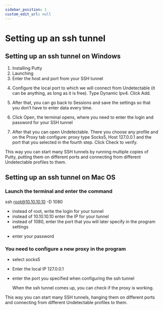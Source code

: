 ```yaml
---
sidebar_position: 1
custom_edit_url: null
---
```


# Setting up an ssh tunnel

## Setting up an ssh tunnel on Windows

1. Installing Putty
2. Launching
3. Enter the host and port from your SSH tunnel

<!-- ![Docusaurus logo](/img/docusaurus.png) -->

4. Configure the local port to which we will connect from Undetectable (it can be anything, as long as it is free). Type Dynamic Ipv4. Click Add.

<!-- ![Docusaurus logo](/img/docusaurus.png) -->

5. After that, you can go back to Sessions and save the settings so that you don’t have to enter data every time.

<!-- ![Docusaurus logo](/img/docusaurus.png) -->

6. Click Open, the terminal opens, where you need to enter the login and password for your SSH tunnel

7. After that you can open Undetectable. There you choose any profile and on the Proxy tab configure: proxy type Socks5, Host 127.0.0.1 and the port that you selected in the fourth step. Click Check to verify.

<!-- ![Docusaurus logo](/img/docusaurus.png) -->

This way you can start many SSH tunnels by running multiple copies of Putty, putting them on different ports and connecting from different Undetectable profiles to them.

## Setting up an ssh tunnel on Mac OS

### Launch the terminal and enter the command

ssh root@10.10.10.10 -D 1080

- instead of root, write the login for your tunnel
- instead of 10.10.10.10 enter the IP for your tunnel
- instead of 1080, enter the port that you will later specify in the program settings

<!-- ![Docusaurus logo](/img/docusaurus.png) -->

- enter your password

### You need to configure a new proxy in the program

- select socks5
- Enter the local IP 127.0.0.1
- enter the port you specified when configuring the ssh tunnel

  <!-- ![Docusaurus logo](/img/docusaurus.png) -->

  When the ssh tunnel comes up, you can check if the proxy is working.

This way you can start many SSH tunnels, hanging them on different ports and connecting from different Undetectable profiles to them.
